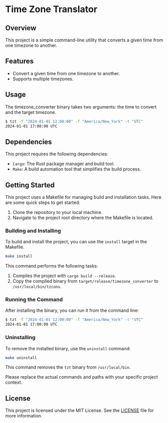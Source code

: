 # Time Zone Translator
## Overview
This project is a simple command-line utility that converts a given time from one timezone to another.

## Features
- Convert a given time from one timezone to another.
- Supports multiple timezones.

## Usage
The timezone_converter binary takes two arguments: the time to convert and the target timezone.

```bash
$ tzt -T "2024-01-01 12:00:00" -f "America/New_York" -t "UTC"
2024-01-01 17:00:00 UTC
```

## Dependencies
This project requires the following dependencies:

- `Cargo`: The Rust package manager and build tool.
- `Make`: A build automation tool that simplifies the build process.

## Getting Started
This project uses a Makefile for managing build and installation tasks. Here are some quick steps to get started:

1. Clone the repository to your local machine.
2. Navigate to the project root directory where the Makefile is located.

### Building and Installing

To build and install the project, you can use the `install` target in the Makefile.

```bash
make install
```

This command performs the following tasks:

1. Compiles the project with `cargo build --release`.
2. Copy the compiled binary from `target/release/timezone_converter` to `/usr/local/bin/tzconv`.

### Running the Command
After installing the binary, you can run it from the command line:

```bash
$ tzt -T "2024-01-01 12:00:00" -f "America/New_York" -t "UTC"
2024-01-01 17:00:00 UTC
```

### Uninstalling
To remove the installed binary, use the `uninstall` command:

```bash
make uninstall
```

This command removes the `tzt` binary from `/usr/local/bin`.

Please replace the actual commands and paths with your specific project context.

## License
This project is licensed under the MIT License. See the [LICENSE](LICENSE) file for more information.
